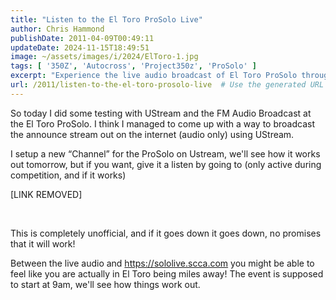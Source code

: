 ```yaml
---
title: "Listen to the El Toro ProSolo Live"
author: Chris Hammond
publishDate: 2011-04-09T00:49:11
updateDate: 2024-11-15T18:49:51
image: ~/assets/images/i/2024/ElToro-1.jpg
tags: [ '350Z', 'Autocross', 'Project350z', 'ProSolo' ]
excerpt: "Experience the live audio broadcast of El Toro ProSolo through UStream! Stay tuned to feel the excitement as if you're right at the event."
url: /2011/listen-to-the-el-toro-prosolo-live  # Use the generated URL with year
---
```

<p>So today I did some testing with UStream and the FM Audio Broadcast at the El Toro ProSolo. I think I managed to come up with a way to broadcast the announce stream out on the internet (audio only) using UStream.</p>  <p>I setup a new &ldquo;Channel&rdquo; for the ProSolo on Ustream, we'll see how it works out tomorrow, but if you want, give it a listen by going to (only active during competition, and if it works)</p>  <p>[LINK REMOVED]</p>  <p>&nbsp;</p>  <p>This is completely unofficial, and if it goes down it goes down, no promises that it will work!</p>  <p>Between the live audio and <a href="https://sololive.scca.com">https://sololive.scca.com</a> you might be able to feel like you are actually in El Toro being miles away! The event is supposed to start at 9am, we'll see how things work out.</p> 

